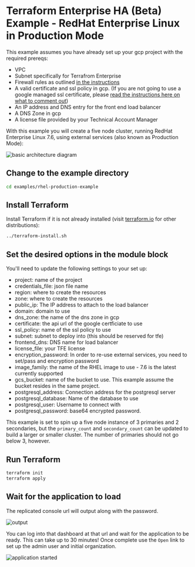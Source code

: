 # Terraform Enterprise HA (Beta) Example - RedHat Enterprise Linux in Production Mode

This example assumes you have already set up your gcp project with the required prereqs:

* VPC
* Subnet specifically for Terrafrom Enterprise
* Firewall rules as outlined [in the instructions](https://www.terraform.io/docs/enterprise/beta/gcp.html#infrastructure)
* A valid certificate and ssl policy in gcp. (If you are not going to use a google managed ssl certificate, please [read the instructions here on what to comment out](https://www.terraform.io/docs/enterprise/beta/gcp.html#explanation-of-variables))
* An IP address and DNS entry for the front end load balancer
* A DNS Zone in gcp
* A license file provided by your Technical Account Manager

With this example you will create a five node cluster, running RedHat Enterprise Linux 7.6, using external services (also known as Production Mode):

![basic architecture diagram](https://github.com/hashicorp/terraform-google-terraform-enterprise/blob/v0.0.3-beta/assets/gcp_prod_diagram.png?raw=true)

## Change to the example directory

```bash
cd examples/rhel-production-example
```

## Install Terraform

Install Terraform if it is not already installed (visit [terraform.io](https://terraform.io) for other distributions):

```bash
../terraform-install.sh
```

## Set the desired options in the module block

You'll need to update the following settings to your set up:

* project: name of the project
* credentials_file: json file name
* region: where to create the resources
* zone: where to create the resources
* public_ip: The IP address to attach to the load balancer
* domain: domain to use
* dns_zone: the name of the dns zone in gcp
* certificate: the api url of the google certficiate to use
* ssl_policy: name of the ssl policy to use
* subnet: subnet to deploy into (this should be reserved for tfe)
* frontend_dns: DNS name for load balancer
* license_file: your TFE license
* encryption_password: In order to re-use external services, you need to set/pass and encryption password
* image_family: the name of the RHEL image to use - 7.6 is the latest currently supported
* gcs_bucket: name of the bucket to use. This example assume the bucket resides in the same project. 
* postgresql_address: Connection address for the postgresql server
* postgresql_database: Name of the database to use
* postgresql_user: Username to connect with
* postgresql_password: base64 encrypted password.


 This example is set to spin up a five node instance of 3 primaries and 2 secondaries, but the `primary_count` and `secondary_count` can be updated to build a larger or smaller cluster. The number of primaries should not go below 3, however.  

## Run Terraform

```bash
terraform init
terraform apply
```

## Wait for the application to load

The replicated console url will output along with the password.

![output](https://github.com/hashicorp/terraform-google-terraform-enterprise/blob/master/examples/root-example/output_example.png?raw=true)

You can log into that dashboard at that url and wait for the application to be ready. This can take up to 30 minutes! Once complete use the `Open` link to set up the admin user and initial organization.

![application started](https://github.com/hashicorp/terraform-google-terraform-enterprise/blob/master/examples/root-example/app_started.png?raw=true)
